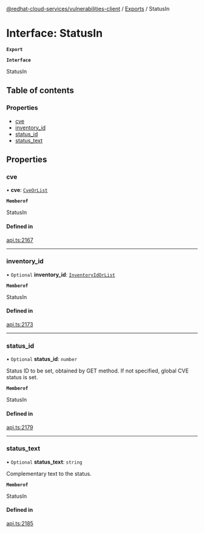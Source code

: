 [@redhat-cloud-services/vulnerabilities-client](../README.md) / [Exports](../modules.md) / StatusIn

# Interface: StatusIn

**`Export`**

**`Interface`**

StatusIn

## Table of contents

### Properties

- [cve](StatusIn.md#cve)
- [inventory\_id](StatusIn.md#inventory_id)
- [status\_id](StatusIn.md#status_id)
- [status\_text](StatusIn.md#status_text)

## Properties

### cve

• **cve**: [`CveOrList`](../modules.md#cveorlist)

**`Memberof`**

StatusIn

#### Defined in

[api.ts:2167](https://github.com/RedHatInsights/javascript-clients/blob/master/packages/vulnerabilities/git-api/api.ts#L2167)

___

### inventory\_id

• `Optional` **inventory\_id**: [`InventoryIdOrList`](../modules.md#inventoryidorlist)

**`Memberof`**

StatusIn

#### Defined in

[api.ts:2173](https://github.com/RedHatInsights/javascript-clients/blob/master/packages/vulnerabilities/git-api/api.ts#L2173)

___

### status\_id

• `Optional` **status\_id**: `number`

Status ID to be set, obtained by GET method. If not specified, global CVE status is set.

**`Memberof`**

StatusIn

#### Defined in

[api.ts:2179](https://github.com/RedHatInsights/javascript-clients/blob/master/packages/vulnerabilities/git-api/api.ts#L2179)

___

### status\_text

• `Optional` **status\_text**: `string`

Complementary text to the status.

**`Memberof`**

StatusIn

#### Defined in

[api.ts:2185](https://github.com/RedHatInsights/javascript-clients/blob/master/packages/vulnerabilities/git-api/api.ts#L2185)

